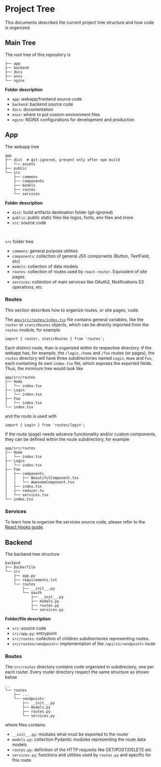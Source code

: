 # Project Tree

This documents describes the current project tree structure and how code is
organized.

## Main Tree

The root tree of this repository is

```shell
├── app
├── backend
├── docs
├── envs
└── nginx
```

**Folder description**

- `app`: webapp/frontend source code
- `backend`: backend source code
- `docs`: documentation
- `envs`: where to put custom environment files
- `nginx`: NGINX configurations for development and production

## App

The webapp tree

```shell
app
├── dist  # git-ignored, present only after npm build
│   └── assets
├── public
└── src
    ├── commons
    ├── components
    ├── models
    ├── routes
    └── services
```

**Folder description**
 
- `dist`: build artifacts destination folder (git-ignored)
- `public`: public static files like logos, fonts, env files and more
- `src`: source code

<br/>

`src` folder tree

- `commons`: general purpose utilities
- `components`: collection of general JSX components (Button, TextField, etc)
- `models`: collection of data models
- `routes`: collection of routes used by `react-router`. Equivalent of site pages
- `services`: collection of main services like OAuth2, Notifications S3
operations, etc

### Routes

This section describes how to organize routes, or site pages, code.

The [`app/src/routes/index.tsx`](app/src/routes/index.tsx) file contains general
variables, like the `router` or `staticRoutes` objects,
which can be directly imported from the `routes` module, for example

```tsx
import { router, staticRoutes } from 'routes';
```

Each distinct route, than is organized within its respective directory. If the
webapp has, for example, the `/login`, `/home` and `/foo` routes (or pages), the
`routes` directory will have three subdirectories named `Login`, `Home` and
`Foo`, each containing its own `index.tsx` file, which exposes the exported
fields. Thus, the minimum tree would look like

```shell
app/src/routes
├── Home
│   └── index.tsx
├── Login
│   └── index.tsx
├── Foo
│   └── index.tsx
└── index.tsx
```

and the route is used with

```tsx
import { Login } from 'routes/login';
```

If the route (page) needs advance functionality and/or custom components, they
can be defined within the route subdirectory, for example

```shell
app/src/routes
├── Home
│   └── index.tsx
├── Login
│   └── index.tsx
├── Foo
│   ├── components
│   │   ├── BeautifulComponent.tsx
│   │   └── AwesomeComponent.tsx
│   ├── index.tsx
│   ├── reducer.ts
│   └── services.tsx
└── index.tsx
```

### Services

To learn how to organize the services source code, please refer to the
[React Hooks guide](react-hooks.md).


## Backend

The backend tree structure

```shell
backend
├── Dockerfile
└── src
    ├── app.py
    ├── requirements.txt
    └── routes
        ├── __init__.py
        └── oauth
            ├── __init__.py
            ├── models.py
            ├── routes.py
            └── services.py

```

**Folder/file description**

- `src`: source code
- `src/app.py`: entrypoint
- `src/routes`: collection of children subdirectories representing routes.
- `src/routes/<endpoint>`: implementation of the `/api/v1/<endpoint>` route

### Routes

The `src/routes` directory contains code organized in subdirectory, one per each
router. Every router directory respect the same structure as shown below

```shell
..
└── routes
    ├── ...
    └── <endpoint>
        ├── __init__.py
        ├── models.py
        ├── routes.py
        └── services.py
```

where files contains

-  `__init__.py`: modules what must be exported to the router
- `models.py`: collection Pydantic modules representing the route data models
- `routes.py`: definition of the HTTP requests like GET/POST/DELETE etc
- `services.py`: functions and utilities used by `routes.py` and specific for
this route.
